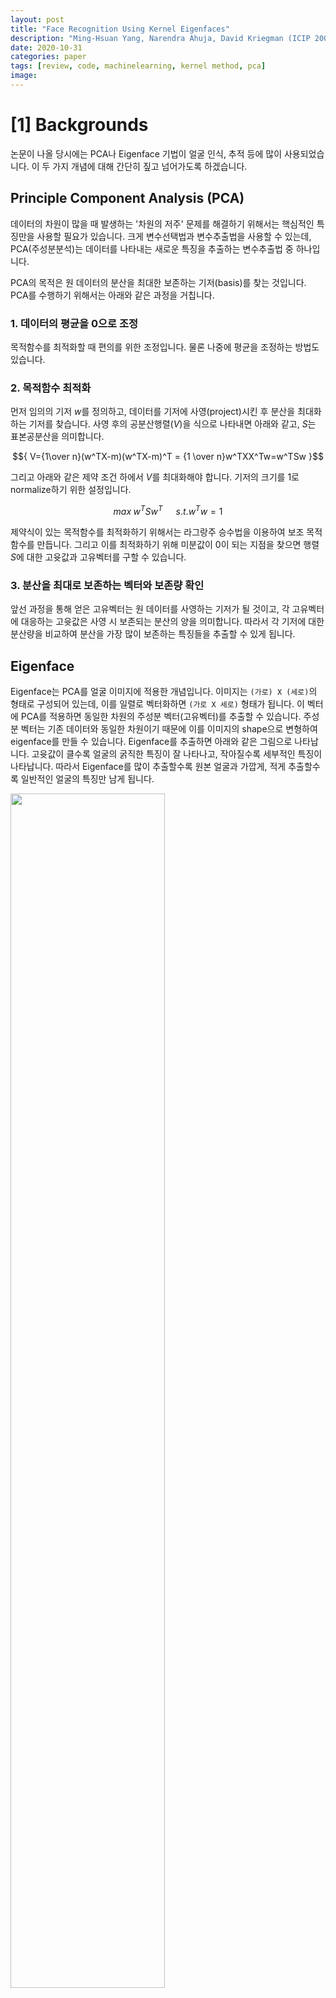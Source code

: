 ```yaml
---
layout: post
title: "Face Recognition Using Kernel Eigenfaces"
description: "Ming-Hsuan Yang, Narendra Ahuja, David Kriegman (ICIP 2000)"
date: 2020-10-31
categories: paper
tags: [review, code, machinelearning, kernel method, pca]
image: 
---
```



# [1] Backgrounds

논문이 나올 당시에는 PCA나 Eigenface 기법이 얼굴 인식, 추적 등에 많이 사용되었습니다. 이 두 가지 개념에 대해 간단히 짚고 넘어가도록 하겠습니다.

## Principle Component Analysis (PCA)
데이터의 차원이 많을 때 발생하는 '차원의 저주' 문제를 해결하기 위해서는 핵심적인 특징만을 사용할 필요가 있습니다.
크게 변수선택법과 변수추출법을 사용할 수 있는데, PCA(주성분분석)는 데이터를 나타내는 새로운 특징을 추출하는 변수추출법 중 하나입니다.


PCA의 목적은 원 데이터의 분산을 최대한 보존하는 기저(basis)를 찾는 것입니다. PCA를 수행하기 위해서는 아래와 같은 과정을 거칩니다.


### 1. 데이터의 평균을 0으로 조정 
목적함수를 최적화할 때 편의를 위한 조정입니다. 물론 나중에 평균을 조정하는 방법도 있습니다.


### 2. 목적함수 최적화 
먼저 임의의 기저 ${ w}$를 정의하고, 데이터를 기저에 사영(project)시킨 후 분산을 최대화하는 기저를 찾습니다. 사영 후의 공분산행렬(${ V}$)을 식으로 나타내면 아래와 같고, ${S }$는 표본공분산을 의미합니다.

$${ V={1\over n}(w^TX-m)(w^TX-m)^T = {1 \over  n}w^TXX^Tw=w^TSw }$$

그리고 아래와 같은 제약 조건 하에서 ${ V}$를 최대화해야 합니다. 기저의 크기를 1로 normalize하기 위한 설정입니다.

$${ max \; w^TSw^T \;\;\;\;\;\; s.t. w^Tw=1 }$$

제약식이 있는 목적함수를 최적화하기 위해서는 라그랑주 승수법을 이용하여 보조 목적 함수를 만듭니다. 
그리고 이를 최적화하기 위해 미분값이 0이 되는 지점을 찾으면 행렬 ${S }$에 대한 고윳값과 고유벡터를 구할 수 있습니다.

### 3. 분산을 최대로 보존하는 벡터와 보존량 확인
앞선 과정을 통해 얻은 고유벡터는 원 데이터를 사영하는 기저가 될 것이고, 각 고유벡터에 대응하는 고윳값은 사영 시 보존되는 분산의 양을 의미합니다. 따라서 각 기저에 대한 분산량을 비교하여 분산을 가장 많이 보존하는 특징들을 추출할 수 있게 됩니다.

## Eigenface
Eigenface는 PCA를 얼굴 이미지에 적용한 개념입니다. 이미지는 ```(가로) X (세로)```의 형태로 구성되어 있는데, 이를 일렬로 벡터화하면 ```(가로 X 세로)``` 형태가 됩니다. 이 벡터에 PCA를 적용하면 동일한 차원의 주성분 벡터(고유벡터)를 추출할 수 있습니다. 주성분 벡터는 기존 데이터와 동일한 차원이기 때문에 이를 이미지의 shape으로 변형하여 eigenface를 만들 수 있습니다. Eigenface를 추출하면 아래와 같은 그림으로 나타납니다. 고윳값이 클수록 얼굴의 굵직한 특징이 잘 나타나고, 작아질수록 세부적인 특징이 나타납니다. 따라서 Eigenface를 많이 추출할수록 원본 얼굴과 가깝게, 적게 추출할수록 일반적인 얼굴의 특징만 남게 됩니다.

<img src="/assets/figures/kpca_ef.png" width="70%">



# [2] Kernel PCA
본 논문에서 사용한 방법론인 Kernel PCA는 아래와 같은 과정으로 진행됩니다.

## 1. 고윳값과 고유벡터를 이용한 식 전개
본 논문에서 사용하는 Kernel PCA(KPCA)는 PCA의 일반화된 형태입니다. 현실세계의 데이터는 저차원 선형 공간에서 분류가 제대로 되지 않는 경우가 굉장히 많습니다. 따라서 데이터를 고차원에 mapping한 후 선형 분류를 시도하는 방법론인 Kernel 방법론은 SVM 등에도 적용되어 복잡한 패턴을 나타내는 데 유용하게 쓰였습니다. 


Kernel PCA는 기존 PCA의 방법론에서 데이터를 고차원으로 mapping하는 함수(${ \Phi }$)가 추가된 형태입니다. 역시 mapping 이후 데이터의 평균을 0이라 가정하면 아래와 같은 식으로 표현할 수 있습니다.

$${ m^\Phi = {1 \over N} \sum_{i=1}^N {\Phi(x_i)}=0 }$$

이 가정 하에서 mapping된 데이터의 공분산행렬(${ C^\Phi}$)은 아래와 같이 구할 수 있습니다.

$${ C^\Phi = {1\over N} \sum_{i=1}^N (\Phi(x_i)-m^\Phi)(\Phi(x_i)-m^\Phi)^T = {1 \over N}\sum_{i=1}^N \Phi(x_i)\Phi(x_i)^T   \; \cdots \cdots \cdots \; ①  }$$

또한 고윳값(${\lambda }$)과 고유벡터(${v }$)의 정의에 따라 아래와 같은 식을 얻을 수 있습니다.

$${ C^\Phi v_k =\lambda_k v_k  \; \cdots \cdots \cdots \; ②}$$

그리고 주성분벡터는 [입력 데이터의 선형 결합으로 표현될 수 있기](https://www.quora.com/Are-the-eigenvectors-of-a-matrix-A-linear-combinations-of-the-columns-of-A) 때문에 아래와 같은 식을 얻을 수 있습니다.

$${ v_k = {1 \over N} \sum_{i=1}^N \alpha_{ki} \Phi(x_i) \; \cdots \cdots \cdots \; ③}$$

따라서 식 ①, ②, 그리고 ③을 조합하면 아래와 같이 전개됩니다.

$${ C^\Phi v_k =\lambda_k v_k }$$

$${ {1 \over N}\sum_{i=1}^N \Phi(x_i)\Phi(x_i)^T v_k =\lambda_k v_k }$$


$${ {1 \over N}\sum_{i=1}^N \Phi(x_i)\Phi(x_i)^T \sum_{i=1}^N \alpha_{ki} \Phi(x_i) =\lambda_k \sum_{i=1}^N \alpha_{ki} \Phi(x_i) \; \cdots \cdots \cdots \; ④ }$$


## 2. Kernel Trick을 이용한 정리
잠깐 kernel trick에 대해 짚고 넘어가겠습니다. 우리가 데이터를 고차원에 mapping하는 이유는 데이터를 더 잘 분리하는 hyperplane을 찾기 위함입니다. 그래서 최적화하려는 식을 보면 고차원에 mapping된 데이터의 내적 형태로 표현되어 있습니다. 그런데 원하는 바가 있어 고차원 데이터를 사용한다고 해도 이를 mapping하는 함수를 찾기 위해서는 많은 cost가 소모됩니다. 


Kernel trick은 최적화 식에서 고차원 데이터의 내적을 **원본 공간 데이터의 함수(${ K}$)** 를 통해 효율적으로 표현하는 방법입니다. 이 ${K }$는 [Mercer's Condition](https://en.wikipedia.org/wiki/Mercer%27s_theorem)을 만족하는 임의의 함수입니다. 간단하게 언급하자면 Kernel Matrix는 대칭행렬이어야 하고, positive semi-definite 행렬이어야 합니다. 대표적으로는 polynomial, gaussian(rbf), sigmoid 커널 함수가 있습니다. 이를 식으로 나타내면 아래와 같습니다. Kernel trick과 관련하여 더 자세한 설명은 [고려대학교 강필성 교수님의 강의](https://www.youtube.com/watch?v=RKMiTJAnLy8&list=PLetSlH8YjIfWMdw9AuLR5ybkVvGcoG2EW&index=11)를 참고하시면 될 것 같습니다.

- Polynomial: ${ K(x,y)=(x\cdot y+c)^d, \;\; c>0 }$
- Gaussian(RBF): ${ K(x,y)=exp({- { {\lVert x-y \rVert}^2  } \over 2\sigma^2  }), \;\; \sigma \neq 0 }$
- Sigmoid: ${ K(x,y) = tanh(a(x\cdot y)+b), \;\; a,b \ge 0 }$


본론으로 돌아와서, 식 ④의 양 변에 새로운 mapping 함수(${ \Phi(x_l)}$)를 곱하여 아래와 같은 식을 유도할 수 있습니다. 유도 과정에서 kernel trick을 적용한 후 matrix notation으로 변환하는 과정이 포함되어 있습니다.

$${ {1 \over N}\sum_{i=1}^N \Phi(x_l)\Phi(x_i) \sum_{i=1}^N \alpha_{ki} \Phi(x_i)^T \Phi(x_i) =\lambda_k \sum_{i=1}^N \alpha_{ki} \Phi(x_l)^T\Phi(x_i) }$$


$${ {1 \over N}\sum_{i=1}^N K(x_l,x_i) \sum_{i=1}^N \alpha_{ki} K(x_i,x_j) =\lambda_k \sum_{i=1}^N \alpha_{ki} K(x_l,x_j) }$$


$${ K^2 \alpha_k = \lambda_k NK\alpha_k }$$


$${ K\alpha_k = \lambda_k N\alpha_k }$$

따라서 ${\alpha_k }$는 ${ K }$의 고유벡터가 됩니다.

## 3. ${ k}$번째 기저에 ${x }$를 사영한 값 구하기
이제 고차원으로 mapping한 데이터를 기저에 사영한 결과(${ y}$)를 확인할 수 있습니다. 식으로 나타내면 아래와 같습니다.

$${ y_k(x) = \Phi(x_i)^Tv_k }$$

여기서 식 ③을 대입하고 kernel trick을 적용하면 다음과 같이 표현됩니다.

$${ y_k(x) = \Phi(x_i)^Tv_k = \Phi(x_i)^T {1 \over N} \sum_{i=1}^N \alpha_{ki} \Phi(x_i) = \sum_{i=1}^N \alpha_{ki} K(x,x_i) }$$

정리하자면 고차원 feature space로의 mapping을 하지 않고도 원래 공간에서의 함수로 이를 표현할 수 있다는 말입니다. 




# [3] 코드
오래 전의 논문이라 그런 것인지는 몰라도, 실험에 대한 명세가 충분하지 않아서 같은 task에 대해 임의로 실험을 진행하였습니다. 실험 내용은 얼굴 이미지에서 추출한 특징을 사용하여 사람을 구분하는 Face Recognition Task 입니다. 실험 환경은 아래와 같습니다. 기본적으로 Scikit-learn 패키지를 이용하여 진행하였습니다.


- 데이터셋: 논문에서 사용한 Olivetti 데이터셋
- 분류기: KNN Classifier (K=5)
- PCA 모델: 논문에서 사용한 모델에 rbf 커널 추가
    1. PCA(Eigenface)
    2. Kernel PCA, kernel=poly, degree=2
    3. Kernel PCA, kernel=poly, degree=3
    4. Kernel PCA, kernel=poly, degree=4
    5. Kernel PCA, kernel=poly, degree=10
    6. Kernel PCA, kernel=rbf
- 주성분 개수: 논문의 설정대로 40, 50, 60, 80개
- 평가지표: Accuracy Score
- 랜덤시드: 7, 11, 711로 3회 반복 후 결과 평균

## 1. 라이브러리 불러오기 및 데이터셋 확인
Olivetti 데이터셋은 scikit-learn 라이브러리에서 제공합니다. 총 400장의 64x64 얼굴 이미지이며, 총 40명의 얼굴이 다양한 조건에서 10장씩 포함되어 있습니다. 논문에서는 연산량을 줄이기 위해 downsample을 했지만 시간이 많이 흘러 컴퓨팅 파워가 좋아졌기 때문에 별도로 수행하지 않았습니다.

```python
import matplotlib.pyplot as plt

from sklearn.datasets import fetch_olivetti_faces
from sklearn.decomposition import PCA
from sklearn.decomposition import KernelPCA
from sklearn.neighbors import KNeighborsClassifier
from sklearn.model_selection import train_test_split
from sklearn.metrics import accuracy_score

faces = fetch_olivetti_faces() # load dataset

def face_plot(faces, target):
    assert target < 40, "target should be smaller than 40"
    
    tgt_faces = faces.images[faces.target==target]
    
    fig = plt.figure(figsize=(10, 5))
    plt.subplots_adjust(top=1, bottom=0, hspace=0, wspace=0.05)
    for i in range(2):
        for j in range(5):
            k = i * 5 + j
            ax = fig.add_subplot(2, 5, k+1)
            ax.imshow(tgt_faces[k], cmap=plt.cm.bone)
            ax.grid(False)
            ax.xaxis.set_ticks([])
            ax.yaxis.set_ticks([])
    plt.suptitle(f"Faces of the figure index {target}")
    plt.tight_layout()
    plt.show()

face_plot(faces, 7) # 7번 인덱스에 해당하는 사람의 얼굴 확인
```

<img src="/assets/figures/kpca_faceplot.png" width="70%">


## 2. 데이터 분리
```python
# train : test = 0.7 : 0.3
X = faces.data
y = faces.target
X_train, X_test, y_train, y_test = train_test_split(X, y, test_size=0.3, random_state=7, stratify=y)

print(len(X_train), len(X_test), len(y_train), len(y_test)) # 280, 120, 280, 120
```


## 3. PCA 모델 적용
```python
n_comp = 40 # Option: [40, 50, 60, 80]
pca = PCA(n_components=n_comp).fit(X_train)
kpca_poly_2 = KernelPCA(n_components=n_comp, kernel='poly', degree=2).fit(X_train)
kpca_poly_3 = KernelPCA(n_components=n_comp, kernel='poly', degree=3).fit(X_train)
kpca_poly_4 = KernelPCA(n_components=n_comp, kernel='poly', degree=4).fit(X_train)
kpca_poly_10 = KernelPCA(n_components=n_comp, kernel='poly', degree=10).fit(X_train)
kpca_rbf = KernelPCA(n_components=n_comp, kernel='rbf').fit(X_train)

X_train_pca = pca.transform(X_train)
X_test_pca = pca.transform(X_test)

X_train_kpca_poly_2 = kpca_poly_2.transform(X_train)
X_test_kpca_poly_2 = kpca_poly_2.transform(X_test)

X_train_kpca_poly_3 = kpca_poly_3.transform(X_train)
X_test_kpca_poly_3 = kpca_poly_3.transform(X_test)

X_train_kpca_poly_4 = kpca_poly_4.transform(X_train)
X_test_kpca_poly_4 = kpca_poly_4.transform(X_test)

X_train_kpca_poly_10 = kpca_poly_10.transform(X_train)
X_test_kpca_poly_10 = kpca_poly_10.transform(X_test)

X_train_kpca_rbf = kpca_rbf.transform(X_train)
X_test_kpca_rbf = kpca_rbf.transform(X_test)

```

### 3-1. Eigenface 확인
```python
# check eigenface
eigen_pca = PCA(n_components=n_comp).fit(X_train)
eigenfaces = eigen_pca.components_.reshape((n_comp, 64, 64))
eigenface_titles = ["eigenface %d" % i for i in range(eigenfaces.shape[0])]

def eigenface_plot(images, titles, n_row, n_col, h=64, w=64):
    plt.figure(figsize=(1.8 * n_col, 2.4 * n_row))
    plt.subplots_adjust(bottom=0, left=.01, right=.99, top=.90, hspace=.35)
    for i in range(n_row * n_col):
        plt.subplot(n_row, n_col, i + 1)
        plt.imshow(images[i].reshape((h, w)), cmap=plt.cm.gray)
        plt.title(titles[i], size=12)
        plt.xticks(())
        plt.yticks(())
        
eigenface_plot(eigenfaces, eigenface_titles, n_row=4, n_col=5) # 20개만 확인
```
<img src="/assets/figures/kpca_eigenplot.png" width="70%">


## 4. KNN Classifier로 분류 후 예측
```python
knn = KNeighborsClassifier(n_neighbors=5)

fit_list_X = [
    ('PCA', X_train_pca, X_test_pca),
    ('KPCA poly 2', X_train_kpca_poly_2, X_test_kpca_poly_2),
    ('KPCA poly 3', X_train_kpca_poly_3, X_test_kpca_poly_3),
    ('KPCA poly 4', X_train_kpca_poly_4, X_test_kpca_poly_4),
    ('KPCA poly 10', X_train_kpca_poly_10, X_test_kpca_poly_10),
    ('KPCA rbf', X_train_kpca_rbf, X_test_kpca_rbf),
]

for model, train_X, test_X in fit_list_X:
    print(f'\nMODEL: {model}')
    knn.fit(train_X, y_train)
    y_pred = knn.predict(test_X)
    print(f'** Accuracy: {accuracy_score(y_test, y_pred)}')

```


## 5. 결과 확인

<img src="/assets/figures/kpca_result.png" width="70%">

총 세 개의 랜덤시드를 적용하여 반복 실험 후 평균을 계산하였습니다. 상황에 따라 일반 PCA가 좋은 결과를 내는 경우도 있었습니다. '좋은 모델을 찾는 것'을 목표로 한다면 더 많은 주성분 개수 탐색, train/test 데이터 비율 조정, KNN 하이퍼파라미터 조정 등의 과정을 거치는 것이 맞지만, 논문의 조건 하에서 PCA와 KPCA의 성능을 비교하는 것이 목적으로만 실험을 진행한 점 참고해주시면 감사하겠습니다. Accuracy Score 뿐 아니라 Recall이나 Precision까지 확인하고자 할 땐 [scikit-learn의 classification_report 함수](https://scikit-learn.org/stable/modules/generated/sklearn.metrics.classification_report.html)를 사용하시면 됩니다.


# [4] 참고자료

- [[Paper] Face Recognition using Kernel Eigenfaces](https://ieeexplore.ieee.org/abstract/document/900886?casa_token=2KUeb1-yxrEAAAAA:FnOVB9HEuN6XNkmxJc-GOnTuo0LHM5x5ibd1saPRvgYvUwNuQjBX3KC1liYFgcUOYgWQwU5R3w)
- [[Lecture] Dimensionality Reduction: PCA](https://www.youtube.com/watch?v=bEX6WPMiLvo&list=PLetSlH8YjIfWMdw9AuLR5ybkVvGcoG2EW&index=5)
- [[Lecture] Kernel-based Learning: KPCA](https://www.youtube.com/watch?v=6Et6S03Me4o&list=PLetSlH8YjIfWMdw9AuLR5ybkVvGcoG2EW&index=14)
- [[Lecture] Kernel-based Learning: SVM(Soft Margin)](https://www.youtube.com/watch?v=RKMiTJAnLy8&list=PLetSlH8YjIfWMdw9AuLR5ybkVvGcoG2EW&index=11)
- [[Wikipedia] Eigenface](https://en.wikipedia.org/wiki/Eigenface)
- [[Wikipedia] Mercer's Theorem](https://en.wikipedia.org/wiki/Mercer%27s_theorem)
- [[Post] 주성분분석(PCA)의 이해와 활용](https://darkpgmr.tistory.com/110)
- [[Quora] Are the eigenvectors of a matrix A linear combinations of the columns of A? ](https://www.quora.com/Are-the-eigenvectors-of-a-matrix-A-linear-combinations-of-the-columns-of-A)
